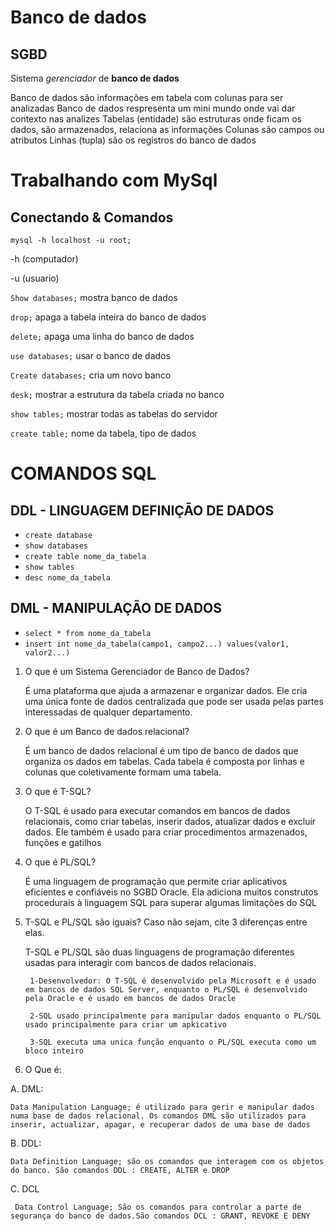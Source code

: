 # Banco de dados

## SGBD
Sistema *gerenciador* de **banco de dados**


 
Banco de dados são informações em tabela com colunas para ser analizadas
Banco de dados respresenta um mini mundo onde vai dar contexto nas analizes
Tabelas (entidade) são estruturas onde ficam os dados, são armazenados, relaciona as informações
Colunas são campos ou atributos
Linhas (tupla) são os registros do banco de dados

# Trabalhando com MySql

## Conectando & Comandos

 `mysql -h localhost -u root;`

 -h (computador)

 -u (usuario)

`Show databases;`  mostra banco de dados

`drop;` apaga a tabela inteira do banco de dados

`delete;`  apaga uma linha do banco de dados

`use databases;` usar o banco de dados

`Create databases;` cria um novo banco

`desk;` mostrar a estrutura da tabela criada no banco

`show tables;` mostrar todas as tabelas do servidor

`create table;` nome da tabela, tipo de dados

# COMANDOS SQL
## DDL - LINGUAGEM DEFINIÇÃO DE DADOS
-   `create database`
-   `show databases`
-   `create table nome_da_tabela`
-   `show tables`
-   `desc nome_da_tabela`

## DML - MANIPULAÇÃO DE DADOS
-   `select * from nome_da_tabela`
-   `insert int nome_da_tabela(campo1, campo2...) values(valor1, valor2...)`



1. O que é um Sistema Gerenciador de Banco de Dados?

    É uma plataforma que ajuda a armazenar e organizar dados. Ele cria uma única fonte de dados centralizada que pode ser usada pelas partes interessadas de qualquer departamento.
2. O que é um Banco de dados relacional?

    É um banco de dados relacional é um tipo de banco de dados que organiza os dados em tabelas. Cada tabela é composta por linhas e colunas que coletivamente formam uma tabela. 
3. O que é T-SQL?

    O T-SQL é usado para executar comandos em bancos de dados relacionais, como criar tabelas, inserir dados, atualizar dados e excluir dados. Ele também é usado para criar procedimentos armazenados, funções e gatilhos

4. O que é PL/SQL?

    É uma linguagem de programação que permite criar aplicativos eficientes e confiáveis no SGBD Oracle. Ela adiciona muitos construtos procedurais à linguagem SQL para superar algumas limitações do SQL

5. T-SQL e PL/SQL são iguais? Caso não sejam, cite 3 diferenças entre elas.

    T-SQL e PL/SQL são duas linguagens de programação diferentes usadas para interagir com bancos de dados relacionais.

        1-Desenvolvedor: O T-SQL é desenvolvido pela Microsoft e é usado em bancos de dados SQL Server, enquanto o PL/SQL é desenvolvido pela Oracle e é usado em bancos de dados Oracle

        2-SQL usado principalmente para manipular dados enquanto o PL/SQL usado principalmente para criar um apkicativo

        3-SQL executa uma unica função enquanto o PL/SQL executa como um bloco inteiro

6. O Que é:

A. DML:

    Data Manipulation Language; é utilizado para gerir e manipular dados numa base de dados relacional. Os comandos DML são utilizados para inserir, actualizar, apagar, e recuperar dados de uma base de dados
B. DDL:

    Data Definition Language; são os comandos que interagem com os objetos do banco. São comandos DDL : CREATE, ALTER e DROP
C. DCL

     Data Control Language; São os comandos para controlar a parte de segurança do banco de dados.São comandos DCL : GRANT, REVOKE E DENY